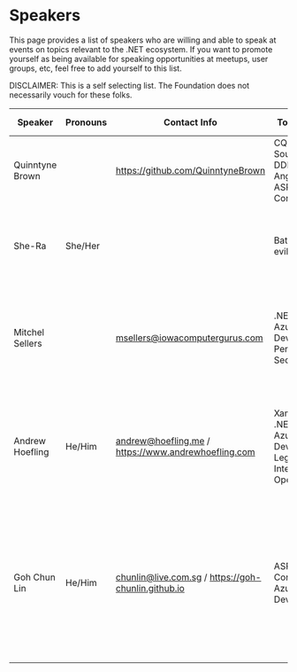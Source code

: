 # Speakers

This page provides a list of speakers who are willing and able to speak at events on topics relevant to the .NET ecosystem.
If you want to promote yourself as being available for speaking opportunities at meetups, user groups, etc, feel free to
add yourself to this list.

DISCLAIMER: This is a self selecting list. The Foundation does not necessarily vouch for these folks.

| Speaker              | Pronouns | Contact Info | Topic areas             | Travel requirements | Remote presentation? |    
| -------------------- | -------- | ------------ | ----------------------- | ------------------- | ---------------------------------- |
| Quinntyne Brown      |          | https://github.com/QuinntyneBrown             | CQRS, Event Sourcing, DDD, Angular, ASP.NET Core | Can speak anywhere in Toronto. Require travel covered elsewhere. | Yes |
| She-Ra               | She/Her  |              | Battling the evil Horde | Can speak anywhere in Etheria. Require travel + lodging covered elsewhere. | Yes |
| Mitchel Sellers      |          | msellers@iowacomputergurus.com | .NET Core, Azure DevOps, Performance, Security | Can travel anywhere within < 800 miles from Iowa with an airport close by at no cost for up to 7 events a year | If needed |
| Andrew Hoefling      | He/Him   | andrew@hoefling.me / https://www.andrewhoefling.com  | Xamarin, .NET Core, Azure, Azure DevOps, Legacy Integration, Open Source  | Willing to travel anywhere in USA/Canada. If outside the Great Lakes region, travel + lodging will be helpful but not required.  | Yes |        
| Goh Chun Lin         | He/Him   | chunlin@live.com.sg / https://goh-chunlin.github.io  | ASP .NET Core, Azure, Azure DevOps, Go  | Willing to travel anywhere in Southeast Asia, Hong Kong, Taiwan, and Japan. If outside Singapore, travel + lodging will be helpful but not required.  | Yes |        
